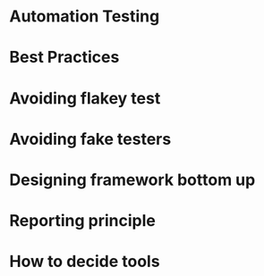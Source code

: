 # Automation Testing

# Best Practices

# Avoiding flakey test

# Avoiding fake testers

# Designing framework bottom up

# Reporting principle 

# How to decide tools
